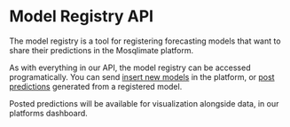 # Model Registry API 
The model registry is a tool for registering forecasting models that want to share their  predictions in the Mosqlimate platform.

As with everything in our API, the model registry can be accessed programatically. You can send [insert new models](https://api.mosqlimate.org/docs/registry/POST/models/) in the platform, or [post predictions](https://api.mosqlimate.org/docs/registry/POST/predictions/) generated from a registered model.

Posted predictions will be available for visualization alongside data, in our platforms dashboard.
